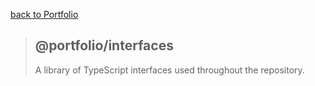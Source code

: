[back to Portfolio](../../)

> ## @portfolio/interfaces
> A library of TypeScript interfaces used throughout the repository.
